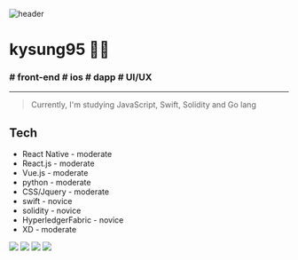 ![header](https://capsule-render.vercel.app/api?type=slice&color=ffca08&height=300&section=header&text=kysung95&fontSize=60&&animation=fadeIn&&fontColor=767676)


# **kysung95** 👨‍💻
### # __front-end__ # __ios__ # __dapp__ # __UI/UX__


* * *



> Currently, I'm studying JavaScript, Swift, Solidity and Go lang 


##  Tech


- React Native - moderate
- React.js - moderate
- Vue.js - moderate
- python - moderate
- CSS/Jquery - moderate 
- swift - novice
- solidity - novice
- HyperledgerFabric - novice 
- XD - moderate



<img src="https://img.shields.io/badge/Python-3766AB?style=flat-square&logo=Python&logoColor=white"/></a>
<img src="https://img.shields.io/badge/react,js-2693CC?style=flat-square&logo=React.js&logoColor=white"/></a>
<img src="https://img.shields.io/badge/Vue.js-0F5C20?style=flat-square&logo=Vue.js&logoColor=white"/></a>
<img src="https://img.shields.io/badge/HyperledgerFabric-red?style=flat-square&logo=Hyperledger&logoColor=white"/></a>




